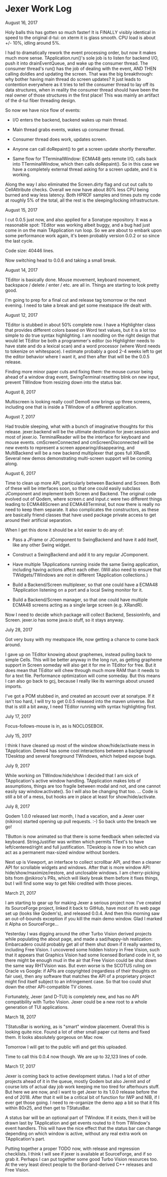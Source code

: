 Jexer Work Log
==============

August 16, 2017

Holy balls this has gotten so much faster!  It is FINALLY visibly
identical in speed to the original d-tui: on xterm it is glass
smooth.  CPU load is about +/- 10%, idling around 5%.

I had to dramatically rework the event processing order, but now it
makes much more sense.  TApplication.run()'s sole job is to listen for
backend I/O, push it into drainEventQueue, and wake up the consumer
thread.  The consumer thread's run() has the job of dealing with the
event, AND THEN calling doIdles and updating the screen.  That was the
big breakthrough: why bother having main thread do screen updates?  It
just leads to contention everywhere as it tries to tell the consumer
thread to lay off its data structures, when in reality the consumer
thread should have been the real owner of those structures in the
first place!  This was mainly an artifact of the d-tui fiber threading
design.

So now we have nice flow of events:

* I/O enters the backend, backend wakes up main thread.

* Main thread grabs events, wakes up consumer thread.

* Consumer thread does work, updates screen.

* Anyone can call doRepaint() to get a screen update shortly
  thereafter.

* Same flow for TTerminalWindow: ECMA48 gets remote I/O, calls back
  into TTerminalWindow, which then calls doRepaint().  So in this case
  we have a completely external thread asking for a screen update, and
  it is working.

Along the way I also eliminated the Screen.dirty flag and cut out
calls to CellAttribute checks.  Overall we now have about 80% less CPU
being burned and way less latency.  Both HPROF samples and times puts
my code at roughly 5% of the total, all the rest is the
sleeping/locking infrastructure.

August 15, 2017

I cut 0.0.5 just now, and also applied for a Sonatype repository.
It was a reasonable spot: TEditor was working albeit buggy, and a bug
had just come in on the main TApplication run loop.  So we are about
to embark upon some performance work again, it's been probably version
0.0.2 or so since the last cycle.

Code size: 40446 lines.

Now switching head to 0.0.6 and taking a small break.

August 14, 2017

TEditor is basically done.  Mouse movement, keyboard movement,
backspace / delete / enter / etc. are all in.  Things are starting to
look pretty good.

I'm going to prep for a final cut and release tag tomorrow or the next
evening.  I need to take a break and get some meatspace life dealt
with.

August 12, 2017

TEditor is stubbed in about 50% complete now.  I have a Highlighter
class that provides different colors based on Word text values, but it
is a lot too simple to do true syntax highlighting.  I am noodling on
the right design that would let TEditor be both a programmer's editor
(so Highlighter needs to have state and do a lexical scan) and a word
processor (where Word needs to tokenize on whitespace).  I estimate
probably a good 2-4 weeks left to get the editor behavior where I want
it, and then after that will be the 0.0.5 release.

Finding more minor paper cuts and fixing them: the mouse cursor being
ahead of a window drag event, SwingTerminal resetting blink on new
input, prevent TWindow from resizing down into the status bar.

August 8, 2017

Multiscreen is looking really cool!  Demo6 now brings up three
screens, including one that is inside a TWindow of a different
application.

August 7, 2017

Had trouble sleeping, what with a bunch of imaginative thoughts for
this release.  jexer.backend will be the ultimate destination for
jexer.session and most of jexer.io.  TerminalReader will be the
interface for keyboard and mouse events.  cmScreenConnected and
cmScreenDisconnected will be new events to represent a screen
appearing/disappearing, and MultiBackend will be a new backend
multiplexer that goes full XRandR.  Several new demos demonstrating
multi-screen support will be coming along.

August 6, 2017

Time to clean up more API, particularly between Backend and Screen.
Both of these will be interfaces soon, so that one could easily
subclass JComponent and implement both Screen and Backend.  The
original code evolved out of Qodem, where screen.c and input.c were
two different things leading to ECMA48Screen and ECMA48Terminal, but
now there is really no need to keep them separate.  It also
complicates the constructors, as these are basically friend classes
that have used package private access to get around their artificial
separation.

When I get this done it should be a lot easier to do any of:

* Pass a JFrame or JComponent to SwingBackend and have it add itself,
  like any other Swing widget.

* Construct a SwingBackend and add it to any regular JComponent.

* Have multiple TApplications running inside the same Swing
  application, including having actions affect each other.  (Will also
  need to ensure that TWidgets/TWindows are not in different
  TApplication collections.)

* Build a Backend/Screen multiplexer, so that one could have a ECMA48
  TApplication listening on a port and a local Swing monitor for it.

* Build a Backend/Screen manager, so that one could have multiple
  ECMA48 screens acting as a single large screen (e.g. XRandR).

Now I need to decide which package will collect Backend, SessionInfo,
and Screen.  jexer.io has some java.io stuff, so it stays anyway.

July 28, 2017

Got very busy with my meatspace life, now getting a chance to come
back around.

I gave up on TEditor knowing about graphemes, instead pulling back to
simple Cells.  This will be better anyway in the long run, as getting
grapheme support in Screen someday will also get it for me in TEditor
for free.  But it does mean that TEditor will chew through much more
RAM than it needs to for a text file.  Performance optimization will
come someday.  But this means I can also go back to gcj, because I
really like its warnings about unused imports.

I've got a POM stubbed in, and created an account over at sonatype.
If it isn't too hard, I will try to get 0.0.5 released into the maven
universe.  But that is still a bit away, I need TEditor running with
syntax highlighting first.

July 17, 2017

Focus-follows-mouse is in, as is NOCLOSEBOX.

July 15, 2017

I think I have cleaned up most of the window show/hide/activate mess
in TApplication.  Demo4 has some cool interactions between a
background TDesktop and several foreground TWindows, which helped
expose bugs.

July 9, 2017

While working on TWindow.hide/show I decided that I am sick of
TApplication's active window handling.  TApplication makes lots of
assumptions, things are too fragile between modal and not, and one
cannot easily say window.activate().  So I will also be changing that
too. ... Code is still a bit of a mess, but hooks are in place at
least for show/hide/activate.

July 8, 2017

Qodem 1.0.0 released last month, I had a vacation, and a Jexer user
(nikiroo) started opening up pull requests. :-) So back unto the
breach we go!

TButton is now animated so that there is some feedback when selected
via keyboard.  StringJustifier was written which permits TText's to
have left/centered/right and full justification.  TDesktop is now in
too which can act as a permanent max-sized window without borders.

Next up is Viewport, an interface to collect scrollbar API, and then a
cleaner API for scrollable widgets and windows.  After that is more
window API: hide/show/maximize/restore, and unclosable windows.  I am
cherry-picking bits from @nikiroo's PRs, which will likely break them
before it fixes things, but I will find some way to get Niki credited
with those pieces.

March 21, 2017

I am starting to gear up for making Jexer a serious project now.  I've
created its SourceForge project, linked it back to GitHub, have most
of its web page set up (looks like Qodem's), and released 0.0.4.  And
then this morning saw an out-of-bounds exception if you kill the main
demo window.  Glad I marked it Alpha on SourceForge...

Yesterday I was digging around the other Turbo Vision derived projects
while populating the about page, and made a sad/happy-ish realization:
Embarcadero could probably get all of them shut down if it really
wanted to, including Free Vision.  I uncovered some hidden history in
Free Vision, such that it appears that Graphics Vision had some
licensed Borland code in it, so there might be enough mud in the air
that Free Vision could be shut down the same way RHTVision was.  But
even worse is the SCOTUS ruling on Oracle vs Google: if APIs are
copyrighted (regardless of their thoughts on fair use), then any
software that matches the API of a proprietary project might find
itself subject to an infringement case.  So that too could shut down
the other API-compatible TV clones.

Fortunately, Jexer (and D-TUI) is completely new, and has no API
compatibility with Turbo Vision.  Jexer could be a new root to a whole
generation of TUI applications.

March 18, 2017

TStatusBar is working, as is "smart" window placement.  Overall this
is looking quite nice.  Found a lot of other small paper cut items and
fixed them.  It looks absolutely gorgeous on Mac now.

Tomorrow I will get to the public wifi and get this uploaded.

Time to call this 0.0.4 now though.  We are up to 32,123 lines of
code.

March 17, 2017

Jexer is coming back to active development status.  I had a lot of
other projects ahead of it in the queue, mostly Qodem but also Jermit
and of course lots of actual day job work keeping me too tired for
afterhours stuff.  But here we are now, and I want to get Jexer to its
1.0.0 release before the end of 2018.  After that it will be a
critical bit of function for IWP and NIB, if I ever get those going.
I need to re-organize the demo app a bit so that it fits within 80x25,
and then get to TStatusBar.

A status bar will be an optional part of TWindow.  If it exists, then
it will be drawn last by TApplication and get events routed to it from
TWindow's event handlers.  This will have the nice effect that the
status bar can change depending on which window is active, without any
real extra work on TApplication's part.

Putting together a proper TODO now, with release and regression
checklists.  I think I will see if jexer is available at SourceForge,
and if so grab it.  Perhaps I can put together some good Turbo Vision
resources too.  At the very least direct people to the Borland-derived
C++ releases and Free Vision.
